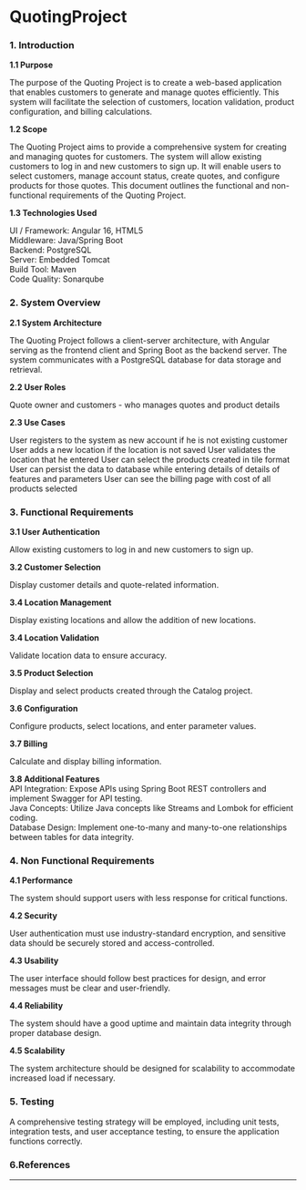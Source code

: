 # QuotingProject

### **1. Introduction**

**1.1 Purpose**

The purpose of the Quoting Project is to create a web-based application that enables customers to generate and manage quotes efficiently. This system will facilitate the selection of customers, location validation, product configuration, and billing calculations.

**1.2 Scope**

The Quoting Project aims to provide a comprehensive system for creating and managing quotes for customers. The system will allow existing customers to log in and new customers to sign up. It will enable users to select customers, manage account status, create quotes, and configure products for those quotes. This document outlines the functional and non-functional requirements of the Quoting Project.

**1.3 Technologies Used**

UI / Framework: Angular 16, HTML5 <br>
Middleware: Java/Spring Boot <br>
Backend: PostgreSQL <br>
Server: Embedded Tomcat <br>
Build Tool: Maven <br>
Code Quality: Sonarqube <br>

### **2. System Overview**

**2.1 System Architecture**

The Quoting Project follows a client-server architecture, with Angular serving as the frontend client and Spring Boot as the backend server. The system communicates with a PostgreSQL database for data storage and retrieval.

**2.2 User Roles**

Quote owner and customers - who manages quotes and product details

**2.3 Use Cases**

User registers to the system as new account if he is not existing customer
User adds a new location if the location is not saved
User validates the location that he entered
User can select the products created in tile format
User can persist the data to database while entering details of details of features and parameters
User can see the billing page with cost of all products selected

### **3. Functional Requirements**

**3.1 User Authentication**

Allow existing customers to log in and new customers to sign up.

**3.2 Customer Selection**

Display customer details and quote-related information.

**3.4 Location Management**

Display existing locations and allow the addition of new locations.

**3.4 Location Validation**

Validate location data to ensure accuracy.

**3.5 Product Selection**

Display and select products created through the Catalog project.

**3.6 Configuration**

Configure products, select locations, and enter parameter values.

**3.7 Billing**

Calculate and display billing information.

**3.8 Additional Features**<br>
API Integration: Expose APIs using Spring Boot REST controllers and implement Swagger for API testing.<br>
Java Concepts: Utilize Java concepts like Streams and Lombok for efficient coding.<br>
Database Design: Implement one-to-many and many-to-one relationships between tables for data integrity.

### **4. Non Functional Requirements**

**4.1 Performance**

The system should support users with less response for critical functions.

**4.2 Security**

User authentication must use industry-standard encryption, and sensitive data should be securely stored and access-controlled.

**4.3 Usability**

The user interface should follow best practices for design, and error messages must be clear and user-friendly.

**4.4 Reliability**

The system should have a good uptime and maintain data integrity through proper database design.

**4.5 Scalability**

The system architecture should be designed for scalability to accommodate increased load if necessary.

### **5. Testing**

A comprehensive testing strategy will be employed, including unit tests, integration tests, and user acceptance testing, to ensure the application functions correctly.

### **6.References**

------------
